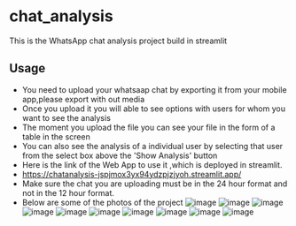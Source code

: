 # chat_analysis
This is the WhatsApp chat analysis project build in streamlit
## Usage
- You need to upload your whatsaap chat by exporting it from your mobile app,please export with out media
- Once you upload it you will able to see options with users for whom you want to see the analysis
- The moment you upload the file you can see your file in the form of a table in the screen
- You can also see the analysis of a individual user by selecting that user from the select box above the  'Show Analysis' button
- Here is the link of the Web App to use it ,which is deployed in streamlit.
- https://chatanalysis-jspjmox3yx94ydzpjzjyoh.streamlit.app/
- Make sure the chat you are uploading must be in the 24 hour format and not in the 12 hour format.
- Below are some of the photos of the project
 ![image](https://github.com/Shoaibkhan11/chat_analysis/assets/54126582/d1ecb226-2cdb-4284-9b98-c67cf40e0695)
 ![image](https://github.com/Shoaibkhan11/chat_analysis/assets/54126582/d89d8e30-e0eb-47f8-982a-46a5d1b6a0a3)
 ![image](https://github.com/Shoaibkhan11/chat_analysis/assets/54126582/d4c5bc8d-6423-4530-8ddf-6848c71d42df)
 ![image](https://github.com/Shoaibkhan11/chat_analysis/assets/54126582/a3ca0b25-cd2d-4e0c-9d01-ed2ed41d7bdd)
 ![image](https://github.com/Shoaibkhan11/chat_analysis/assets/54126582/a9d4b089-76b3-413d-abae-c09970f4a697)
 ![image](https://github.com/Shoaibkhan11/chat_analysis/assets/54126582/33121d37-37d9-4169-b831-8d09096b651c)
 ![image](https://github.com/Shoaibkhan11/chat_analysis/assets/54126582/cee6c341-953b-4c3c-8169-df07f1bb62de)
 ![image](https://github.com/Shoaibkhan11/chat_analysis/assets/54126582/3cce7059-a52d-4912-a9c0-bd5b390d050b)
 ![image](https://github.com/Shoaibkhan11/chat_analysis/assets/54126582/331ca8c2-8462-4b4e-b690-ab5787e44b0a)
 ![image](https://github.com/Shoaibkhan11/chat_analysis/assets/54126582/20ea7a96-fa53-4923-9e9e-a002076912bb)

